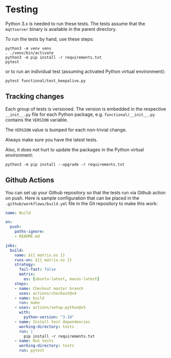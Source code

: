 # Testing

Python 3.x is needed to run these tests.
The tests assume that the `mqttserver` binary is available in the parent directory.

To run the tests by hand, use these steps:

```
python3 -m venv venv
. ./venv/bin/activate
python3 -m pip install -r requirements.txt
pytest
```

or to run an individual test (assuming activated Python virtual environment):
```
pytest functional/test_keepalive.py
```

## Tracking changes

Each group of tests is versioned. The version is embedded in the respective
`__init__.py` file for each Python package, e.g. `functional/__init__.py`
contains the `VERSION` variable.

The `VERSION` value is bumped for each non-trivial change.

Always make sure you have the latest tests.

Also, it does not hurt to update the packages in the Python virtual environment:
```
python3 -m pip install --upgrade -r requirements.txt
```

## Github Actions

You can set up your Github repository so that the tests run via Github action on push.
Here is sample configuration that can be placed in the `.github/workflows/build.yml` file in the Git repository
to make this work:
```yml
name: Build

on:
  push:
    paths-ignore:
    - README.md

jobs:
  build:
    name: ${{ matrix.os }}
    runs-on: ${{ matrix.os }}
    strategy:
      fail-fast: false
      matrix:
        os: [ubuntu-latest, macos-latest]
    steps:
    - name: Checkout master branch
      uses: actions/checkout@v4
    - name: build
      run: make
    - uses: actions/setup-python@v5
      with:
        python-version: "3.10"
    - name: Install test dependencies
      working-directory: tests
      run: |
        pip install -r requirements.txt
    - name: Run tests
      working-directory: tests
      run: pytest
```

